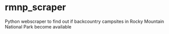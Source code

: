 # rmnp_scraper
Python webscraper to find out if backcountry campsites in Rocky Mountain National Park become available

